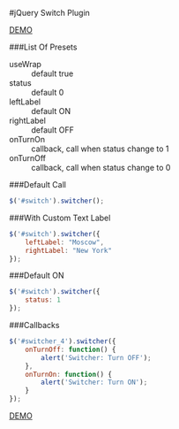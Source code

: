 #jQuery Switch Plugin

[DEMO](http://belyash.github.io/jquery-switcher/)

###List Of Presets
<dl>
    <dt>useWrap</dt>
    <dd>default true</dd>
    <dt>status</dt>
    <dd>default 0</dd>
    <dt>leftLabel</dt>
    <dd>default ON</dd>
    <dt>rightLabel</dt>
    <dd>default OFF</dd>
    <dt>onTurnOn</dt>
    <dd>callback, call when status change to 1</dd>
    <dt>onTurnOff</dt>
    <dd>callback, call when status change to 0</dd>
</dl>

###Default Call
```javascript
$('#switch').switcher();
```

###With Custom Text Label
```javascript
$('#switch').switcher({
    leftLabel: "Moscow",
    rightLabel: "New York"
});
```

###Default ON
```javascript
$('#switch').switcher({
    status: 1
});
```

###Callbacks
```javascript
$('#switcher_4').switcher({
    onTurnOff: function() {
        alert('Switcher: Turn OFF');
    },
    onTurnOn: function() {
        alert('Switcher: Turn ON');
    }
});
```

[DEMO](http://belyash.github.io/jquery-switcher/)